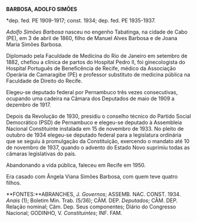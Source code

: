 **BARBOSA, A****DOLFO S****IMÕES**

\*dep. fed. PE 1909-1917; const. 1934; dep. fed. PE 1935-1937.

*Adolfo Simões Barbosa* nasceu no engenho Tabatinga, na cidade de Cabo
(PE), em 3 de abril de 1860, filho de Manuel Alves Barbosa e de Joana
Maria Simões Barbosa.

Diplomado pela Faculdade de Medicina do Rio de Janeiro em setembro de
1882, chefiou a clínica de partos do Hospital Pedro II, foi
ginecologista do Hospital Português de Beneficência de Recife, médico da
Associação Operária de Camaragibe (PE) e professor substituto de
medicina pública na Faculdade de Direito do Recife.

Elegeu-se deputado federal por Pernambuco três vezes consecutivas,
ocupando uma cadeira na Câmara dos Deputados de maio de 1909 a dezembro
de 1917.

Depois da Revolução de 1930, presidiu o conselho técnico do Partido
Social Democrático (PSD) de Pernambuco e elegeu-se deputado à Assembleia
Nacional Constituinte instalada em 15 de novembro de 1933. No pleito de
outubro de 1934 elegeu-se deputado federal para a legislatura ordinária
que se seguiu à promulgação da Constituição, exercendo o mandato até 10
de novembro de 1937, quando o advento do Estado Novo suprimiu todas as
câmaras legislativas do país.

Abandonando a vida pública, faleceu em Recife em 1950.

Era casado com Ângela Viana Simões Barbosa, com quem teve quatro filhos.

**FONTES:**ABRANCHES, J. *Governos*; ASSEMB. NAC. CONST. 1934. *Anais*
(1); Boletim Min. Trab. (5/36); CÂM. DEP. *Deputados*; CÂM. DEP. Relação
nominal; Câm. Dep. Seus componentes; Diário do Congresso Nacional;
GODINHO, V. *Constituintes*; INF. FAM.
